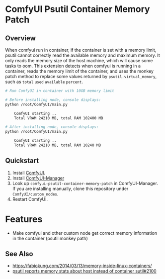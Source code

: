 # ComfyUI Psutil Container Memory Patch

## Overview

When comfyui run in container, if the container is set with a memory limit, psutil cannot correctly read the available memory and maximum memory. It only reads the memory size of the host machine, which will cause some tasks to oom. This extension detects when comfyui is running in a container, reads the memory limit of the container, and uses the monkey patch method to replace some values ​​returned by `psutil.virtual_memory`, such as `total` `used` `available` `percent`.

``` bash
# Run ComfyUI in container with 10GB memory limit

# Before installing node, console displays:
python /root/ComfyUI/main.py

	ComfyUI starting ..
	Total VRAM 24210 MB, total RAM 102400 MB

# After installing node, console displays: 
python /root/ComfyUI/main.py

	ComfyUI starting ..
	Total VRAM 24210 MB, total RAM 10240 MB
```


## Quickstart

1. Install [ComfyUI](https://docs.comfy.org/get_started).
1. Install [ComfyUI-Manager](https://github.com/ltdrdata/ComfyUI-Manager)
1. Look up `comfyui-psutil-container-memory-patch` in ComfyUI-Manager. If you are installing manually, clone this repository under `ComfyUI/custom_nodes`.
1. Restart ComfyUI.

# Features

- Make comfyui  and other custom node get correct memory information in the container (psutil monkey path)



## See Also 
* https://fabiokung.com/2014/03/13/memory-inside-linux-containers/
*  [psutil reports memory stats about host instead of container sutil#2100](https://github.com/giampaolo/psutil/issues/2100)